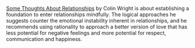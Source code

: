 [Some Thoughts About Relationships](https://www.goodreads.com/book/show/25908867-some-thoughts-about-relationships) by Colin Wright is about establishing a foundation to enter relationships mindfully. The logical approaches he suggests counter the emotional instability inherent in relationships, and he recommends using rationality to approach a better version of love that has less potential for negative feelings and more potential for respect, communication and happiness.
